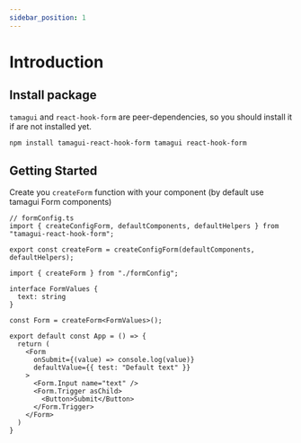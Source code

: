 ```yaml
---
sidebar_position: 1
---
```


# Introduction

## Install package

`tamagui` and `react-hook-form` are peer-dependencies, so you should install it if are not installed yet.
```bash
npm install tamagui-react-hook-form tamagui react-hook-form
```

## Getting Started
Create you `createForm` function with your component (by default use tamagui Form components)

```tsx
// formConfig.ts
import { createConfigForm, defaultComponents, defaultHelpers } from "tamagui-react-hook-form";

export const createForm = createConfigForm(defaultComponents, defaultHelpers);
```

```tsx
import { createForm } from "./formConfig";

interface FormValues {
  text: string
}

const Form = createForm<FormValues>();

export default const App = () => {
  return (
    <Form
      onSubmit={(value) => console.log(value)}
      defaultValue={{ test: "Default text" }}
    >
      <Form.Input name="text" />
      <Form.Trigger asChild>
        <Button>Submit</Button>
      </Form.Trigger>
    </Form>
  )
}
```
